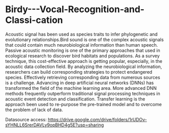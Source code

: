 # Birdy---Vocal-Recognition-and-Classi-cation

Acoustic signal has been used as species traits to infer phylogenetic and evolutionary relationships.Bird sound is one of the complex acoustic signals that could contain much neurobiological information than human speech. Passive acoustic monitoring is one of the primary approaches that used in ecological research to discover bird habitats and populations. As a survey technique, this cost-effective approach is getting popular, especially, in the acoustic data collection field. By analyzing the neurobiological information, researchers can build corresponding strategies to protect endangered species. Effectively retrieving corresponding data from numerous sources is a challenge. Advancing in deep artificial neural networks (DNNs) has transformed the field of the machine learning area. More advanced DNN methods frequently outperform traditional signal processing techniques in acoustic event detection and classification. Transfer learning is the approach been used to re-purpose the pre-trained model and to overcome the problem of lack of data. 

Datasource access: https://drive.google.com/drive/folders/1rUDOv-sYHNLL6SrerDAVLy9opBHD4g5E?usp=sharing
